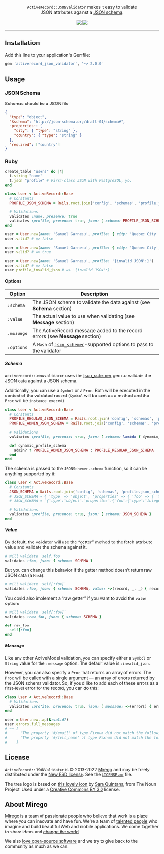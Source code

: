 <p align="center">
  <a href="https://github.com/mirego/activerecord_json_validator">
    <img src="https://user-images.githubusercontent.com/11348/126779905-3468eb15-d554-46d5-925b-235f68169d86.png" alt="" />
  </a>
  <br />
  <code>ActiveRecord::JSONValidator</code> makes it easy to validate<br /> JSON attributes against a <a href="https://json-schema.org/">JSON schema</a>.
  <br /><br />
  <a href="https://rubygems.org/gems/activerecord_json_validator"><img src="https://img.shields.io/gem/v/activerecord_json_validator.svg" /></a>
  <a href="https://github.com/mirego/activerecord_json_validator/actions/workflows/ci.yaml"><img src="https://github.com/mirego/activerecord_json_validator/actions/workflows/ci.yaml/badge.svg" /></a>
</p>

---

## Installation

Add this line to your application's Gemfile:

```ruby
gem 'activerecord_json_validator', '~> 2.0.0'
```

## Usage

### JSON Schema

Schemas should be a JSON file

```json
{
  "type": "object",
  "$schema": "http://json-schema.org/draft-04/schema#",
  "properties": {
    "city": { "type": "string" },
    "country": { "type": "string" }
  },
  "required": ["country"]
}
```

### Ruby

```ruby
create_table "users" do |t|
  t.string "name"
  t.json "profile" # First-class JSON with PostgreSQL, yo.
end

class User < ActiveRecord::Base
  # Constants
  PROFILE_JSON_SCHEMA = Rails.root.join('config', 'schemas', 'profile.json')

  # Validations
  validates :name, presence: true
  validates :profile, presence: true, json: { schema: PROFILE_JSON_SCHEMA }
end

user = User.new(name: 'Samuel Garneau', profile: { city: 'Quebec City' })
user.valid? # => false

user = User.new(name: 'Samuel Garneau', profile: { city: 'Quebec City', country: 'Canada' })
user.valid? # => true

user = User.new(name: 'Samuel Garneau', profile: '{invalid JSON":}')
user.valid? # => false
user.profile_invalid_json # => '{invalid JSON":}'
```

#### Options

| Option     | Description                                                                                                                    |
| ---------- | ------------------------------------------------------------------------------------------------------------------------------ |
| `:schema`  | The JSON schema to validate the data against (see **Schema** section)                                                          |
| `:value`   | The actual value to use when validating (see **Message** section)                                                              |
| `:message` | The ActiveRecord message added to the record errors (see **Message** section)                                                  |
| `:options` | A `Hash` of [`json_schemer`](https://github.com/davishmcclurg/json_schemer#options)-supported options to pass to the validator |

##### Schema

`ActiveRecord::JSONValidator` uses the [json_schemer](https://github.com/davishmcclurg/json_schemer) gem to validate the JSON
data against a JSON schema.

Additionally, you can use a `Symbol` or a `Proc`. Both will be executed in the
context of the validated record (`Symbol` will be sent as a method and the
`Proc` will be `instance_exec`ed)

```ruby
class User < ActiveRecord::Base
  # Constants
  PROFILE_REGULAR_JSON_SCHEMA = Rails.root.join('config', 'schemas', 'profile.json_schema')
  PROFILE_ADMIN_JSON_SCHEMA = Rails.root.join('config', 'schemas', 'profile_admin.json_schema')

  # Validations
  validates :profile, presence: true, json: { schema: lambda { dynamic_profile_schema } } # `schema: :dynamic_profile_schema` would also work

  def dynamic_profile_schema
    admin? ? PROFILE_ADMIN_JSON_SCHEMA : PROFILE_REGULAR_JSON_SCHEMA
  end
end
```

The schema is passed to the `JSONSchemer.schema` function, so it can be anything supported by it:

```ruby
class User < ActiveRecord::Base
  # Constants
  JSON_SCHEMA = Rails.root.join('config', 'schemas', 'profile.json_schema')
  # JSON_SCHEMA = { 'type' => 'object', 'properties' => { 'foo' => { 'type' => 'integer', 'minimum' => 3 } } }
  # JSON_SCHEMA = '{"type":"object","properties":{"foo":{"type":"integer","minimum":3}}}'

  # Validations
  validates :profile, presence: true, json: { schema: JSON_SCHEMA }
end
```

##### Value

By default, the validator will use the “getter” method to the fetch attribute
value and validate the schema against it.

```ruby
# Will validate `self.foo`
validates :foo, json: { schema: SCHEMA }
```

But you can change this behavior if the getter method doesn’t return raw JSON data (a `Hash`):

```ruby
# Will validate `self[:foo]`
validates :foo, json: { schema: SCHEMA, value: ->(record, _, _) { record[:foo] } }
```

You could also implement a “raw getter” if you want to avoid the `value` option:

```ruby
# Will validate `self[:foo]`
validates :raw_foo, json: { schema: SCHEMA }

def raw_foo
  self[:foo]
end
```

##### Message

Like any other ActiveModel validation, you can specify either a `Symbol` or
`String` value for the `:message` option. The default value is `:invalid_json`.

However, you can also specify a `Proc` that returns an array of errors. The
`Proc` will be called with a single argument — an array of errors returned by
the JSON schema validator. So, if you’d like to add each of these errors as
a first-level error for the record, you can do this:

```ruby
class User < ActiveRecord::Base
  # Validations
  validates :profile, presence: true, json: { message: ->(errors) { errors }, schema: 'foo.json_schema' }
end

user = User.new.tap(&:valid?)
user.errors.full_messages
# => [
#      'The property '#/email' of type Fixnum did not match the following type: string in schema 2d44293f-cd9d-5dca-8a6a-fb9db1de722b#',
#      'The property '#/full_name' of type Fixnum did not match the following type: string in schema 2d44293f-cd9d-5dca-8a6a-fb9db1de722b#',
#    ]
```

## License

`ActiveRecord::JSONValidator` is © 2013-2022 [Mirego](https://www.mirego.com) and may be freely distributed under the [New BSD license](https://opensource.org/licenses/BSD-3-Clause). See the [`LICENSE.md`](https://github.com/mirego/activerecord_json_validator/blob/master/LICENSE.md) file.

The tree logo is based on [this lovely icon](https://thenounproject.com/term/tree/51004/) by [Sara Quintana](https://thenounproject.com/sara.quintana.75), from The Noun Project. Used under a [Creative Commons BY 3.0](https://creativecommons.org/licenses/by/3.0/) license.

## About Mirego

[Mirego](https://www.mirego.com) is a team of passionate people who believe that work is a place where you can innovate and have fun. We're a team of [talented people](https://life.mirego.com) who imagine and build beautiful Web and mobile applications. We come together to share ideas and [change the world](https://www.mirego.org).

We also [love open-source software](https://open.mirego.com) and we try to give back to the community as much as we can.
